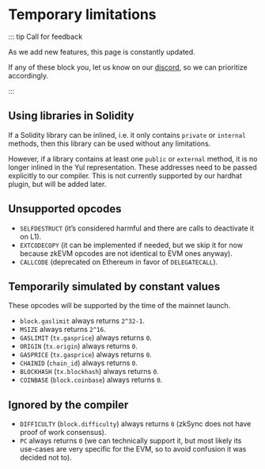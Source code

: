 # Temporary limitations

::: tip Call for feedback

As we add new features, this page is constantly updated.

If any of these block you, let us know on our [discord](https://discord.gg/px2aR7w), so we can prioritize accordingly.

:::

## Using libraries in Solidity

If a Solidity library can be inlined, i.e. it only contains `private` or `internal` methods, then this library can be used without any limitations.

However, if a library contains at least one `public` or `external` method, it is no longer inlined in the Yul representation. These addresses need to be passed explicitly to our compiler. This is not currently supported by our hardhat plugin, but will be added later.

## Unsupported opcodes

- `SELFDESTRUCT` (it’s considered harmful and there are calls to deactivate it on L1).
- `EXTCODECOPY` (it can be implemented if needed, but we skip it for now because zkEVM opcodes are not identical to EVM ones anyway).
- `CALLCODE` (deprecated on Ethereum in favor of `DELEGATECALL`).

## Temporarily simulated by constant values

These opcodes will be supported by the time of the mainnet launch.

- `block.gaslimit` always returns `2^32-1`.
- `MSIZE` always returns `2^16`.
- `GASLIMIT` (`tx.gasprice`) always returns `0`.
- `ORIGIN` (`tx.origin`) always returns `0`.
- `GASPRICE` (`tx.gasprice`) always returns `0`.
- `CHAINID` (`chain_id`) always returns `0`.
- `BLOCKHASH` (`tx.blockhash`) always returns `0`.
- `COINBASE` (`block.coinbase`) always returns `0`.

## Ignored by the compiler

- `DIFFICULTY` (`block.difficulty`) always returns `0` (zkSync does not have proof of work consensus).
- `PC` always returns `0` (we can technically support it, but most likely its use-cases are very specific for the EVM, so to avoid confusion it was decided not to).
